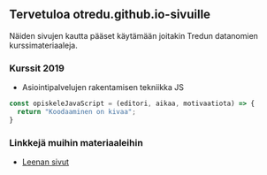 
## Tervetuloa otredu.github.io-sivuille

Näiden sivujen kautta pääset käytämään joitakin Tredun datanomien kurssimateriaaleja.

### Kurssit 2019

- Asiointipalvelujen rakentamisen tekniikka JS

```js
const opiskeleJavaScript = (editori, aikaa, motivaatiota) => {
  return "Koodaaminen on kivaa";
}
```
### Linkkejä muihin materiaaleihin 
- [Leenan sivut](https://leeniemi.net)

